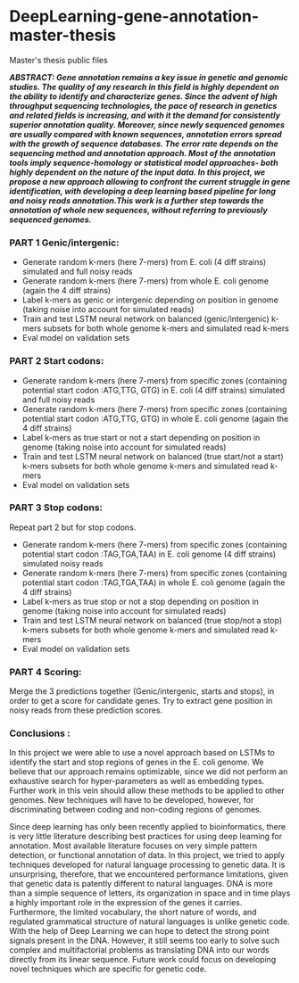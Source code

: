 # DeepLearning-gene-annotation-master-thesis
Master's thesis public files 

***ABSTRACT: 
Gene annotation remains a key issue in genetic and genomic studies. The quality of any research in this field is highly dependent on the ability to identify and characterize genes. Since the advent of high throughput sequencing technologies, the pace of research in genetics and related fields is increasing, and with it the demand for consistently superior annotation quality. Moreover, since newly sequenced genomes are usually compared with known sequences, annotation errors spread with the growth of sequence databases. The error rate depends on the sequencing method and annotation approach. Most of the annotation tools imply sequence-homology or statistical model approaches- both highly dependent on the nature of the input data. In this project, we propose a new approach allowing to confront the current struggle in gene identification, with developing a deep learning based pipeline for long and noisy reads annotation.This work is a further step towards the annotation of whole new sequences, without referring to previously sequenced genomes.***


### PART 1 Genic/intergenic: 

- Generate random k-mers (here 7-mers) from E. coli (4 diff strains) simulated and full noisy reads  
- Generate random k-mers (here 7-mers) from whole E. coli genome (again the 4 diff strains) 
- Label k-mers as genic or intergenic depending on position in genome (taking noise into account for simulated reads)
- Train and test LSTM neural network on balanced (genic/intergenic) k-mers subsets for both whole genome k-mers and simulated read k-mers
- Eval model on validation sets


### PART 2 Start codons: 

- Generate random k-mers (here 7-mers) from specific zones (containing potential start codon :ATG,TTG, GTG) in E. coli (4 diff strains) simulated and full noisy reads 
- Generate random k-mers (here 7-mers) from specific zones (containing potential start codon :ATG,TTG, GTG) in whole E. coli genome (again the 4 diff strains) 
- Label k-mers as true start or not a start depending on position in genome (taking noise into account for simulated reads)
- Train and test LSTM neural network on balanced (true start/not a start) k-mers subsets for both whole genome k-mers and simulated read k-mers
- Eval model on validation sets


### PART 3 Stop codons: 

Repeat part 2 but for stop codons.

- Generate random k-mers (here 7-mers) from specific zones (containing potential start codon :TAG,TGA,TAA) in E. coli genome (4 diff strains) simulated noisy reads 
- Generate random k-mers (here 7-mers) from specific zones (containing potential start codon :TAG,TGA,TAA) in whole E. coli genome (again the 4 diff strains) 
- Label k-mers as true stop or not a stop depending on position in genome (taking noise into account for simulated reads)
- Train and test LSTM neural network on balanced (true stop/not a stop) k-mers subsets for both whole genome k-mers and simulated read k-mers
- Eval model on validation sets


### PART 4 Scoring: 

Merge the 3 predictions together (Genic/intergenic, starts and stops), in order to get a score for candidate genes. Try to extract gene position in noisy reads from these prediction scores. 


### Conclusions : 

In this project we were able to use a novel approach based on LSTMs to identify the start and stop regions of genes in the E. coli genome. We believe that our approach remains optimizable, since we did not perform an exhaustive search for hyper-parameters as well as embedding types. Further work in this vein should allow these methods to be applied to other genomes. New techniques will have to be developed, however, for discriminating between coding and non-coding regions of genomes.

Since deep learning has only been recently applied to bioinformatics, there is very little literature describing best practices for using deep learning for annotation. Most available literature focuses on very simple pattern detection, or functional annotation of data. In this project, we tried to apply techniques developed for natural language processing to genetic data. It is unsurprising, therefore, that we encountered performance limitations, given that genetic data is patently different to natural languages. DNA is more than a simple sequence of letters, its organization in space and in time plays a highly important role in the expression of the genes it carries. Furthermore, the limited vocabulary, the short nature of words, and regulated grammatical structure of natural languages is unlike genetic code. With the help of Deep Learning we can hope to detect the strong point signals present in the DNA. However, it still seems too early to solve such complex and multifactorial problems as translating DNA into our words directly from its linear sequence. Future work could focus on developing novel techniques which are specific for genetic code.
